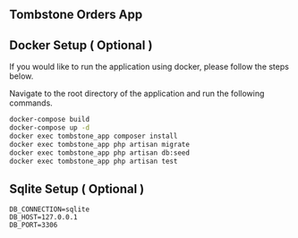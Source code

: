 ## Tombstone Orders App

## Docker Setup ( Optional )

If you would like to run the application using docker, please follow the steps below.  

Navigate to the root directory of the application and run the following commands.

```sh
docker-compose build
docker-compose up -d
docker exec tombstone_app composer install
docker exec tombstone_app php artisan migrate
docker exec tombstone_app php artisan db:seed
docker exec tombstone_app php artisan test

```

## Sqlite Setup ( Optional )

```env
DB_CONNECTION=sqlite
DB_HOST=127.0.0.1
DB_PORT=3306
```

